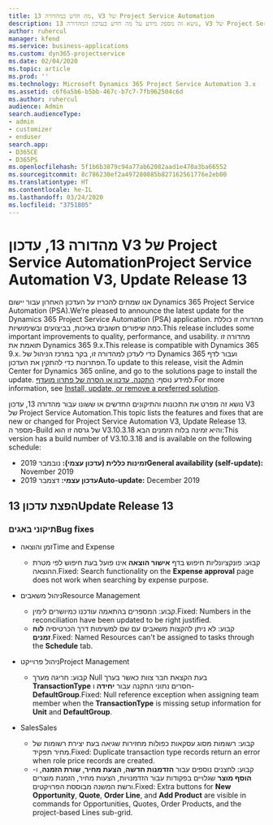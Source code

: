 ```yaml
---
title: מה חדש במהדורה 13, V3 של Project Service Automation
description: נושא זה מספק מידע על מה חדש בעדכון המהדורה 13, V3 של Project Service Automation.
author: ruhercul
manager: kfend
ms.service: business-applications
ms.custom: dyn365-projectservice
ms.date: 02/04/2020
ms.topic: article
ms.prod: ''
ms.technology: Microsoft Dynamics 365 Project Service Automation 3.x
ms.assetid: c6f6a5b6-b5bb-467c-b7c7-7fb962504c6d
ms.author: ruhercul
audience: Admin
search.audienceType:
- admin
- customizer
- enduser
search.app:
- D365CE
- D365PS
ms.openlocfilehash: 5f1b6b3879c94a77ab62082aad1e470a3ba66552
ms.sourcegitcommit: 8c786230ef2a497280885b827162561776e2eb00
ms.translationtype: HT
ms.contentlocale: he-IL
ms.lasthandoff: 03/24/2020
ms.locfileid: "3751805"
---
```

# <a name="project-service-automation-v3-update-release-13"></a><span data-ttu-id="f1ce0-103">מהדורה 13, עדכון V3 של Project Service Automation</span><span class="sxs-lookup"><span data-stu-id="f1ce0-103">Project Service Automation V3, Update Release 13</span></span>
<span data-ttu-id="f1ce0-104">אנו שמחים להכריז על העדכון האחרון עבור יישום Dynamics 365 Project Service Automation‏ (PSA).</span><span class="sxs-lookup"><span data-stu-id="f1ce0-104">We’re pleased to announce the latest update for the Dynamics 365 Project Service Automation (PSA) application.</span></span> <span data-ttu-id="f1ce0-105">מהדורה זו כוללת כמה שיפורים חשובים באיכות, בביצועים ובשימושיות.</span><span class="sxs-lookup"><span data-stu-id="f1ce0-105">This release includes some important improvements to quality, performance, and usability.</span></span> <span data-ttu-id="f1ce0-106">מהדורה זו תואמת את Dynamics 365 9.x.</span><span class="sxs-lookup"><span data-stu-id="f1ce0-106">This release is compatible with Dynamics 365 9.x.</span></span> <span data-ttu-id="f1ce0-107">כדי לעדכן למהדורה זו, בקר במרכז הניהול של Dynamics 365 ועבור לדף הפתרונות כדי להתקין את העדכון.</span><span class="sxs-lookup"><span data-stu-id="f1ce0-107">To update to this release, visit the Admin Center for Dynamics 365 online, and go to the solutions page to install the update.</span></span> <span data-ttu-id="f1ce0-108">למידע נוסף: [התקנה, עדכון או הסרה של פתרון מועדף](https://docs.microsoft.com/power-platform/admin/install-remove-preferred-solution).</span><span class="sxs-lookup"><span data-stu-id="f1ce0-108">For more information, see [Install, update, or remove a preferred solution](https://docs.microsoft.com/power-platform/admin/install-remove-preferred-solution).</span></span>

<span data-ttu-id="f1ce0-109">נושא זה מפרט את התכונות והתיקונים החדשים או ששונו עבור מהדורה 13, עדכון V3 של Project Service Automation.</span><span class="sxs-lookup"><span data-stu-id="f1ce0-109">This topic lists the features and fixes that are new or changed for Project Service Automation V3, Update Release 13.</span></span> <span data-ttu-id="f1ce0-110">מספר ה-Build של גרסה זו הוא V3.10.3.18 והיא זמינה בלוח הזמנים הבא:</span><span class="sxs-lookup"><span data-stu-id="f1ce0-110">This version has a build number of V3.10.3.18 and is available on the following schedule:</span></span>

- <span data-ttu-id="f1ce0-111">**זמינות כללית (עדכון עצמי):** נובמבר 2019</span><span class="sxs-lookup"><span data-stu-id="f1ce0-111">**General availability (self-update):** November 2019</span></span>
- <span data-ttu-id="f1ce0-112">**עדכון עצמי:** דצמבר 2019</span><span class="sxs-lookup"><span data-stu-id="f1ce0-112">**Auto-update:** December 2019</span></span>


## <a name="update-release-13"></a><span data-ttu-id="f1ce0-113">הפצת עדכון 13</span><span class="sxs-lookup"><span data-stu-id="f1ce0-113">Update Release 13</span></span> 

### <a name="bug-fixes"></a><span data-ttu-id="f1ce0-114">תיקוני באגים</span><span class="sxs-lookup"><span data-stu-id="f1ce0-114">Bug fixes</span></span>

- <span data-ttu-id="f1ce0-115">זמן והוצאה</span><span class="sxs-lookup"><span data-stu-id="f1ce0-115">Time and Expense</span></span>

     - <span data-ttu-id="f1ce0-116">קבוע: פונקציונליות חיפוש בדף **אישור הוצאה** אינו פועל בעת חיפוש לפי מטרת ההוצאה.</span><span class="sxs-lookup"><span data-stu-id="f1ce0-116">Fixed: Search functionality on the **Expense approval** page does not work when searching by expense purpose.</span></span>

- <span data-ttu-id="f1ce0-117">ניהול משאבים</span><span class="sxs-lookup"><span data-stu-id="f1ce0-117">Resource Management</span></span>

     - <span data-ttu-id="f1ce0-118">קבוע: המספרים בהתאמה עודכנו כמיושרים לימין.</span><span class="sxs-lookup"><span data-stu-id="f1ce0-118">Fixed: Numbers in the reconciliation have been updated to be right justified.</span></span>
     - <span data-ttu-id="f1ce0-119">קבוע: לא ניתן להקצות משאבים עם שם למשימות דרך הכרטיסיה **לוח זמנים**.</span><span class="sxs-lookup"><span data-stu-id="f1ce0-119">Fixed: Named Resources can't be assigned to tasks through the **Schedule** tab.</span></span>

- <span data-ttu-id="f1ce0-120">ניהול פרוייקט</span><span class="sxs-lookup"><span data-stu-id="f1ce0-120">Project Management</span></span>

     - <span data-ttu-id="f1ce0-121">קבוע: חריגה מערך Null בעת הקצאת חבר צוות כאשר בערך **TransactionType‎** חסרים נתוני התקנה עבור **יחידה** ו- **DefaultGroup**.</span><span class="sxs-lookup"><span data-stu-id="f1ce0-121">Fixed: Null reference exception when assigning team member when the **TransactionType** is missing setup information for **Unit** and **DefaultGroup**.</span></span>

- <span data-ttu-id="f1ce0-122">Sales</span><span class="sxs-lookup"><span data-stu-id="f1ce0-122">Sales</span></span>

     - <span data-ttu-id="f1ce0-123">קבוע: רשומות מסוג עסקאות כפולות מחזירות שגיאה בעת יצירת רשומות של מחיר תפקיד.</span><span class="sxs-lookup"><span data-stu-id="f1ce0-123">Fixed: Duplicate transaction type records return an error when role price records are created.</span></span>
     - <span data-ttu-id="f1ce0-124">קבוע: לחצנים נוספים עבור **הזדמנות חדשה**, **הצעת מחיר**, **שורת הזמנה**, ו- **הוסף מוצר** שגלויים בפקודות עבור הזדמנויות, הצעות מחיר, הזמנת מוצרים ורשת המשנה מבוססת הפרויקטים.</span><span class="sxs-lookup"><span data-stu-id="f1ce0-124">Fixed: Extra buttons for **New Opportunity**, **Quote**, **Order Line**, and **Add Product** are visible in commands for Opportunities, Quotes, Order Products, and the project-based Lines sub-grid.</span></span>


